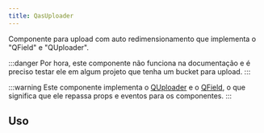 ```yaml
---
title: QasUploader
---
```


<div class="flex q-gutter-x-md">
  <doc-link title="Componente" name="QField" href="https://quasar.dev/vue-components/field#introduction" />
  <doc-link title="Quasar Componente" name="QUploader" href="https://quasar.dev/vue-components/uploader#usage" />
  <doc-link title="Biblioteca" name="Pica" href="https://github.com/nodeca/pica" />
</div>

Componente para upload com auto redimensionamento que implementa o "QField" e "QUploader".

<doc-api file="uploader/QasUploader" name="QasUploader" />

:::danger
Por hora, este componente não funciona na documentação e é preciso testar ele em algum projeto que tenha um bucket para upload.
:::

:::warning
Este componente implementa o [QUploader](https://quasar.dev/vue-components/uploader#usage) e o [QField](https://quasar.dev/vue-components/field#introduction), o que significa que ele repassa  props e eventos para os componentes.
:::

## Uso

<doc-example file="QasUploader/Basic" title="Básico" />
